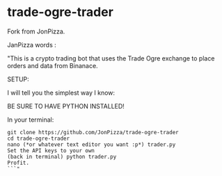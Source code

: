 # trade-ogre-trader

Fork from JonPizza.

JanPizza words : 

"This is a crypto trading bot that uses the Trade Ogre exchange to place orders and data from Binanace.

SETUP:

I will tell you the simplest way I know:

BE SURE TO HAVE PYTHON INSTALLED!

In your terminal:

```
git clone https://github.com/JonPizza/trade-ogre-trader
cd trade-ogre-trader
nano (*or whatever text editor you want :p*) trader.py
Set the API keys to your own
(back in terminal) python trader.py
Profit.
```"
